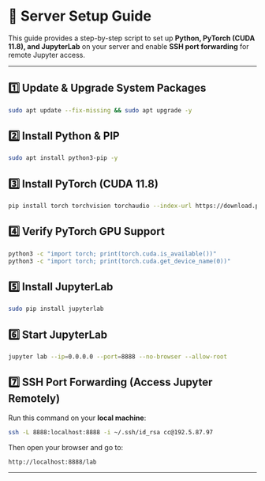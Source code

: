 # 🚀 Server Setup Guide

This guide provides a step-by-step script to set up **Python, PyTorch (CUDA 11.8), and JupyterLab** on your server and enable **SSH port forwarding** for remote Jupyter access.

---

## **1️⃣ Update & Upgrade System Packages**
```sh
sudo apt update --fix-missing && sudo apt upgrade -y
```

## **2️⃣ Install Python & PIP**
```sh
sudo apt install python3-pip -y
```

## **3️⃣ Install PyTorch (CUDA 11.8)**
```sh
pip install torch torchvision torchaudio --index-url https://download.pytorch.org/whl/cu118
```

## **4️⃣ Verify PyTorch GPU Support**
```sh
python3 -c "import torch; print(torch.cuda.is_available())"
python3 -c "import torch; print(torch.cuda.get_device_name(0))"
```

## **5️⃣ Install JupyterLab**
```sh
sudo pip install jupyterlab
```

## **6️⃣ Start JupyterLab**
```sh
jupyter lab --ip=0.0.0.0 --port=8888 --no-browser --allow-root
```

## **7️⃣ SSH Port Forwarding (Access Jupyter Remotely)**
Run this command on your **local machine**:
```sh
ssh -L 8888:localhost:8888 -i ~/.ssh/id_rsa cc@192.5.87.97
```

Then open your browser and go to:
```
http://localhost:8888/lab
```

---

